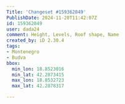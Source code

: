 ```yaml
---
Title: 'Changeset #159362049'
PublishDate: 2024-11-20T11:42:07Z
id: 159362049
user: dada24
comment: Height, Levels, Roof shape, Name
created_by: iD 2.30.4
tags:
- Montenegro
- Budva
bbox:
  min_lon: 18.8523016
  min_lat: 42.2873415
  max_lon: 18.8532723
  max_lat: 42.2878317

---
```

